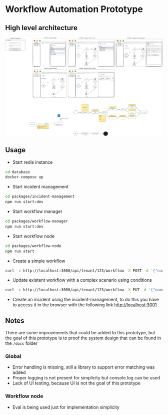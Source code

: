 # Workflow Automation Prototype

## High level architecture

<img title="High level architecture" alt="High level architecture" src="/docs/workflow-prototype.png">

## Usage

- Start redis instance

```sh
cd database
docker-compose up 
```

- Start incident management

```sh
cd packages/incident-management
npm run start:dev
```

- Start workflow manager

```sh
cd packages/workflow-manager
npm run start:dev
```

- Start workflow node

```sh
cd packages/workflow-node
npm run start
```

- Create a simple workflow

```sh
curl -v http://localhost:3000/api/tenant/123/workflow -X POST -d '{"name":"test1","event":"incident.created","initialStep":{"name":"LogWorkflowStep"}}'
```

- Update existent workflow with a complex scenario using conditions

```sh
curl -v http://localhost:3000/api/tenant/123/workflow -X PUT -d '{"name":"test1","tenantId":"123","id":"1","event":"incident.created","initialStep":{"name":"LogWorkflowStep","metadata":{"prefix":"Starting"},"truthyNextStep":{"name":"ConditionWorkflowStep","metadata":[{"parameter":"country","value":"Portugal","operator":"===","expression":"&&","innerExpression":"&&","conditions":[{"parameter":"name","value":"test","operator":"===","expression":"||","innerExpression":"&&","conditions":[{"parameter":"alertLevel","value":"1","operator":"==="}]},{"parameter":"name","value":"test1","operator":"==="}]},{"parameter":"alertLevel","value":"1","operator":"==="}],"truthyNextStep":{"name":"LogWorkflowStep","metadata":{"prefix":"Yes it is Portugal"}},"falsyNextStep":{"name":"LogWorkflowStep","metadata":{"prefix":"It is not Portugal"}}}}}'
```

- Create an incident using the incident-management, to do this you have to access it in the browser with the following link <http://localhost:3001>

## Notes

There are some improvements that could be added to this prototype, but the goal of this prototype
is to proof the system design that can be found in the `/docs` folder

### Global

- Error handling is missing, still a library to support error matching was added
- Proper logging is not present for simplicity but console.log can be used
- Lack of UI testing, because UI is not the goal of this prototype

### Workflow node

- Eval is being used just for implementation simplicity
